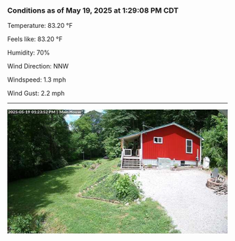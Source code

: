 ### Conditions as of May 19, 2025 at 1:29:08 PM CDT 

Temperature: 83.20 &deg;F

Feels like: 83.20 &deg;F

Humidity: 70%

Wind Direction: NNW

Windspeed: 1.3 mph

Wind Gust: 2.2 mph

---

<img src="./images/latest.jpeg"/>

